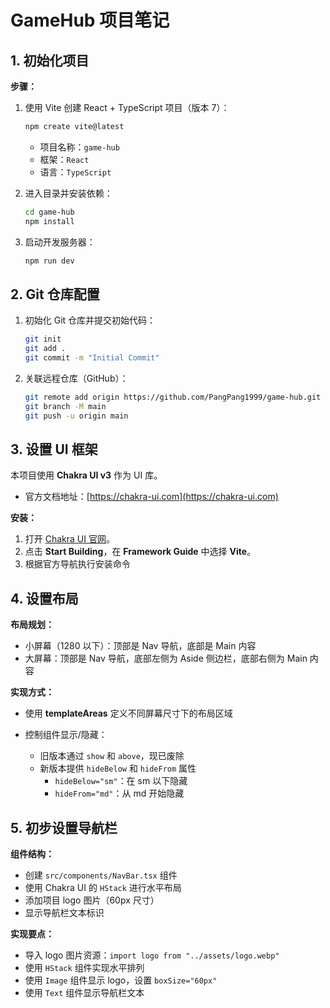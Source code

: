 # GameHub 项目笔记

## 1. 初始化项目

**步骤：**

1. 使用 Vite 创建 React + TypeScript 项目（版本 7）：

   ```bash
   npm create vite@latest
   ```

   - 项目名称：`game-hub`
   - 框架：`React`
   - 语言：`TypeScript`

2. 进入目录并安装依赖：

   ```bash
   cd game-hub
   npm install
   ```

3. 启动开发服务器：

   ```bash
   npm run dev
   ```

## 2. Git 仓库配置

1. 初始化 Git 仓库并提交初始代码：

   ```bash
   git init
   git add .
   git commit -m "Initial Commit"
   ```

2. 关联远程仓库（GitHub）：

   ```bash
   git remote add origin https://github.com/PangPang1999/game-hub.git
   git branch -M main
   git push -u origin main
   ```

## 3. 设置 UI 框架

本项目使用 **Chakra UI v3** 作为 UI 库。

- 官方文档地址：[https://chakra-ui.com](https://chakra-ui.com)

**安装：**

1. 打开 [Chakra UI 官网](https://chakra-ui.com)。
2. 点击 **Start Building**，在 **Framework Guide** 中选择 **Vite**。
3. 根据官方导航执行安装命令

## 4. 设置布局

**布局规划：**

- 小屏幕（1280 以下）：顶部是 Nav 导航，底部是 Main 内容
- 大屏幕：顶部是 Nav 导航，底部左侧为 Aside 侧边栏，底部右侧为 Main 内容

**实现方式：**

- 使用 **templateAreas** 定义不同屏幕尺寸下的布局区域
- 控制组件显示/隐藏：

  - 旧版本通过 `show` 和 `above`，现已废除
  - 新版本提供 `hideBelow` 和 `hideFrom` 属性
    - `hideBelow="sm"`：在 sm 以下隐藏
    - `hideFrom="md"`：从 md 开始隐藏

## 5. 初步设置导航栏

**组件结构：**

- 创建 `src/components/NavBar.tsx` 组件
- 使用 Chakra UI 的 `HStack` 进行水平布局
- 添加项目 logo 图片（60px 尺寸）
- 显示导航栏文本标识

**实现要点：**

- 导入 logo 图片资源：`import logo from "../assets/logo.webp"`
- 使用 `HStack` 组件实现水平排列
- 使用 `Image` 组件显示 logo，设置 `boxSize="60px"`
- 使用 `Text` 组件显示导航栏文本
